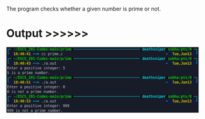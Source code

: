 The program checks whether a given number is prime or not. 

# Output >>>>>>

![](output_image.png)
